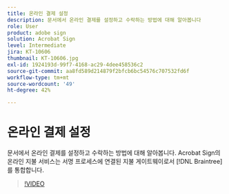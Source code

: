 ```yaml
---
title: 온라인 결제 설정
description: 문서에서 온라인 결제를 설정하고 수락하는 방법에 대해 알아봅니다
role: User
product: adobe sign
solution: Acrobat Sign
level: Intermediate
jira: KT-10606
thumbnail: KT-10606.jpg
exl-id: 1924193d-99f7-4168-ac29-4dee458536c2
source-git-commit: aa8fd589d214879f2bfcb6bc54576c707532fd6f
workflow-type: tm+mt
source-wordcount: '49'
ht-degree: 42%

---
```


# 온라인 결제 설정

문서에서 온라인 결제를 설정하고 수락하는 방법에 대해 알아봅니다.  Acrobat Sign의 온라인 지불 서비스는 서명 프로세스에 연결된 지불 게이트웨이로서 [!DNL Braintree]를 통합합니다. 

>[!VIDEO](https://video.tv.adobe.com/v/345753?quality=12&learn=on&hidetitle=true)
